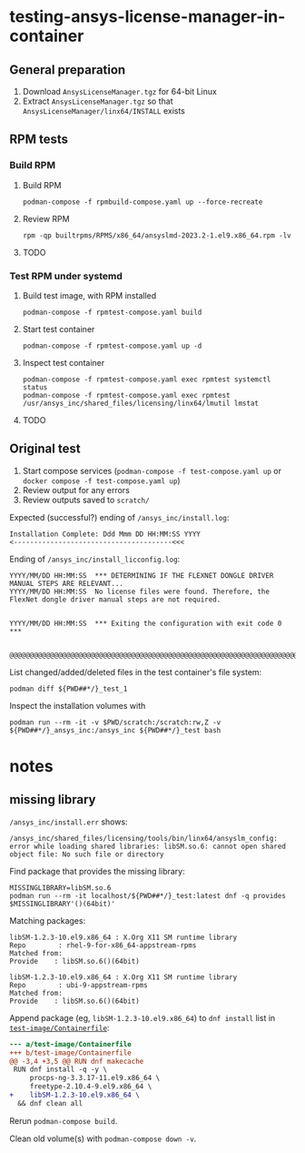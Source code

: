 # testing-ansys-license-manager-in-container


## General preparation

1. Download `AnsysLicenseManager.tgz` for 64-bit Linux
2. Extract `AnsysLicenseManager.tgz` so that `AnsysLicenseManager/linx64/INSTALL` exists


## RPM tests

### Build RPM

1. Build RPM

   ```shell
   podman-compose -f rpmbuild-compose.yaml up --force-recreate
   ```

2. Review RPM

   ```shell
   rpm -qp builtrpms/RPMS/x86_64/ansyslmd-2023.2-1.el9.x86_64.rpm -lv
   ```

3. TODO


### Test RPM under systemd

1. Build test image, with RPM installed

   ```shell
   podman-compose -f rpmtest-compose.yaml build
   ```

2. Start test container

   ```shell
   podman-compose -f rpmtest-compose.yaml up -d
   ```

3. Inspect test container

   ```shell
   podman-compose -f rpmtest-compose.yaml exec rpmtest systemctl status
   podman-compose -f rpmtest-compose.yaml exec rpmtest /usr/ansys_inc/shared_files/licensing/linx64/lmutil lmstat
   ```

4. TODO


## Original test

1. Start compose services (`podman-compose -f test-compose.yaml up` or `docker compose -f test-compose.yaml up`)
2. Review output for any errors
3. Review outputs saved to `scratch/`

Expected (successful?) ending of `/ansys_inc/install.log`:

```
Installation Complete: Ddd Mmm DD HH:MM:SS YYYY
<---------------------------------------<<<
```

Ending of `/ansys_inc/install_licconfig.log`:

```
YYYY/MM/DD HH:MM:SS  *** DETERMINING IF THE FLEXNET DONGLE DRIVER MANUAL STEPS ARE RELEVANT...
YYYY/MM/DD HH:MM:SS  No license files were found. Therefore, the FlexNet dongle driver manual steps are not required.


YYYY/MM/DD HH:MM:SS  *** Exiting the configuration with exit code 0 ***


@@@@@@@@@@@@@@@@@@@@@@@@@@@@@@@@@@@@@@@@@@@@@@@@@@@@@@@@@@@@@@@@@@@@@@@@@@@@@@@@@@@@@@
```

List changed/added/deleted files in the test container's file system:

```shell
podman diff ${PWD##*/}_test_1
```

Inspect the installation volumes with 

```shell
podman run --rm -it -v $PWD/scratch:/scratch:rw,Z -v ${PWD##*/}_ansys_inc:/ansys_inc ${PWD##*/}_test bash
```


# notes

## missing library

`/ansys_inc/install.err` shows:

```
/ansys_inc/shared_files/licensing/tools/bin/linx64/ansyslm_config: error while loading shared libraries: libSM.so.6: cannot open shared object file: No such file or directory
```

Find package that provides the missing library:

```shell
MISSINGLIBRARY=libSM.so.6
podman run --rm -it localhost/${PWD##*/}_test:latest dnf -q provides $MISSINGLIBRARY'()(64bit)'
```

Matching packages:

```
libSM-1.2.3-10.el9.x86_64 : X.Org X11 SM runtime library
Repo        : rhel-9-for-x86_64-appstream-rpms
Matched from:
Provide    : libSM.so.6()(64bit)

libSM-1.2.3-10.el9.x86_64 : X.Org X11 SM runtime library
Repo        : ubi-9-appstream-rpms
Matched from:
Provide    : libSM.so.6()(64bit)

```

Append package (eg, `libSM-1.2.3-10.el9.x86_64`) to `dnf install` list in [`test-image/Containerfile`](test-image/Containerfile):

```patch
--- a/test-image/Containerfile
+++ b/test-image/Containerfile
@@ -3,4 +3,5 @@ RUN dnf makecache
 RUN dnf install -q -y \
     procps-ng-3.3.17-11.el9.x86_64 \
     freetype-2.10.4-9.el9.x86_64 \
+    libSM-1.2.3-10.el9.x86_64 \
  && dnf clean all
```

Rerun `podman-compose build`.

Clean old volume(s) with `podman-compose down -v`.
